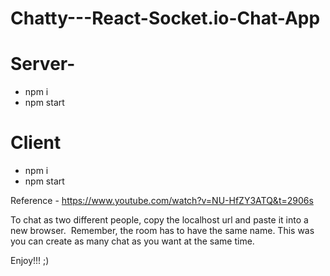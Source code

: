 # Chatty---React-Socket.io-Chat-App
# Server-
- npm i
- npm start
# Client
- npm i
- npm start <br>


Reference - https://www.youtube.com/watch?v=NU-HfZY3ATQ&t=2906s

To chat as two different people, copy the localhost url and paste it into a new browser. 
Remember, the room has to have the same name.
This was you can create as many chat as you want at the same time.

Enjoy!!! ;)
